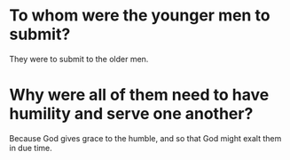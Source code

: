 # To whom were the younger men to submit?

They were to submit to the older men.

# Why were all of them need to have humility and serve one another?

Because God gives grace to the humble, and so that God might exalt them in due time.
